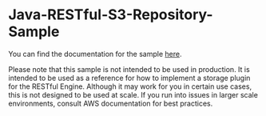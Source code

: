 # Java-RESTful-S3-Repository-Sample

You can find the documentation for the sample [here](https://engine-guide.windwardstudios.com/docs/Windward%20RESTful%20Engines/JavaRestSotragePluginSample).

Please note that this sample is not intended to be used in production. It is intended to be used as a reference for how to implement a storage plugin for the RESTful Engine.  Although it may work for you in certain use cases, this is not designed to be used at scale.  If you run into issues in larger scale environments, consult AWS documentation for best practices.